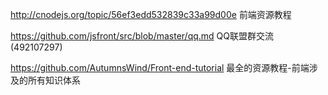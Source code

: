 
http://cnodejs.org/topic/56ef3edd532839c33a99d00e 前端资源教程

https://github.com/jsfront/src/blob/master/qq.md QQ联盟群交流(492107297)

https://github.com/AutumnsWind/Front-end-tutorial 最全的资源教程-前端涉及的所有知识体系
